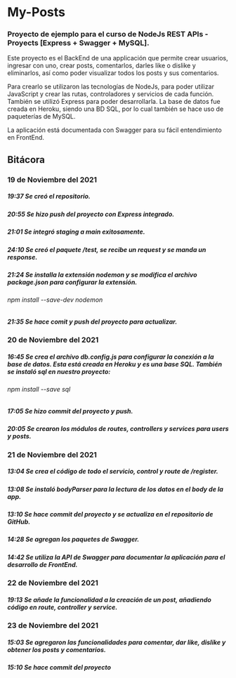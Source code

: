 # My-Posts
### Proyecto de ejemplo para el curso de NodeJs REST APIs - Proyects [Express + Swagger + MySQL].

Este proyecto es el BackEnd de una applicación que permite crear usuarios, ingresar con uno, crear posts, comentarlos, darles like o dislike y eliminarlos, así como poder visualizar todos los posts y sus comentarios.

Para crearlo se utilizaron las tecnologías de NodeJs, para poder utilizar JavaScript y crear las rutas, controladores y servicios de cada función. También se utilizó Express para poder desarrollarla. La base de datos fue creada en Heroku, siendo una BD SQL, por lo cual también se hace uso de paqueterías de MySQL.

La aplicación está documentada con Swagger para su fácil entendimiento en FrontEnd.

## Bitácora

### 19 de Noviembre del 2021
##### 19:37 Se creó el repositorio.

##### 20:55 Se hizo push del proyecto con Express integrado.

##### 21:01 Se integró staging a main exitosamente.

##### 24:10 Se creó el paquete /test, se recibe un request y se manda un response.

##### 21:24 Se installa la extensión nodemon y se modifica el archivo package.json para configurar la extensión.
###### npm install --save-dev nodemon

##### 21:35 Se hace comit y push del proyecto para actualizar.

### 20 de Noviembre del 2021
##### 16:45 Se crea el archivo db.config.js para configurar la conexión a la base de datos. Esta está creada en Heroku y es una base SQL. También se instaló sql en nuestro proyecto:
###### npm install --save sql

##### 17:05 Se hizo commit del proyecto y push.

##### 20:05 Se crearon los módulos de routes, controllers y services para users y posts.

### 21 de Noviembre del 2021

##### 13:04 Se crea el código de todo el servicio, control y route de /register.

##### 13:08 Se instaló bodyParser para la lectura de los datos en el body de la app.

##### 13:10 Se hace commit del proyecto y se actualiza en el repositorio de GitHub.

##### 14:28 Se agregan los paquetes de Swagger.

##### 14:42 Se utiliza la API de Swagger para documentar la aplicación para el desarrollo de FrontEnd.

### 22 de Noviembre del 2021

##### 19:13 Se añade la funcionalidad a la creación de un post, añadiendo código en route, controller y service.

### 23 de Noviembre del 2021

##### 15:03 Se agregaron las funcionalidades para comentar, dar like, dislike y obtener los posts y comentarios.

##### 15:10 Se hace commit del proyecto